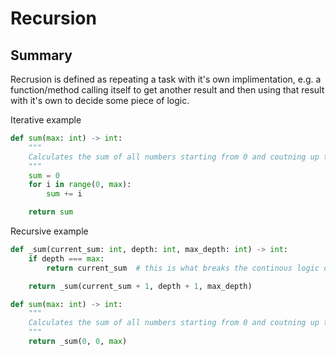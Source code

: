 # Recursion

## Summary

Recrusion is defined as repeating a task with it's own implimentation, e.g. a function/method calling itself to get another result and then using that result with it's own to decide some piece of logic.

Iterative example

```python
def sum(max: int) -> int:
    """
    Calculates the sum of all numbers starting from 0 and coutning up to the max number passed in.
    """
    sum = 0
    for i in range(0, max):
        sum += i

    return sum
```

Recursive example


```python
def _sum(current_sum: int, depth: int, max_depth: int) -> int:
    if depth === max:
        return current_sum  # this is what breaks the continous logic of going to infinity

    return _sum(current_sum + 1, depth + 1, max_depth)

def sum(max: int) -> int:
    """
    Calculates the sum of all numbers starting from 0 and coutning up to the max number passed in.
    """
    return _sum(0, 0, max)
```